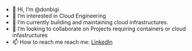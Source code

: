 - 👋 Hi, I’m @donbigi
- 👀 I’m interested in Cloud Engineering
- 🌱 I’m currently building and maintaining cloud infrastructures.
- 💞️ I’m looking to collaborate on Projects requiring containers or cloud infastructures
- 📫 How to reach me reach me:  <a href="https://www.linkedin.com/in/cos-ibe/" target="_blank"> LinkedIn </a>

<!---
donbigi/donbigi is a ✨ special ✨ repository because its `README.md` (this file) appears on your GitHub profile.
You can click the Preview link to take a look at your changes.
--->
